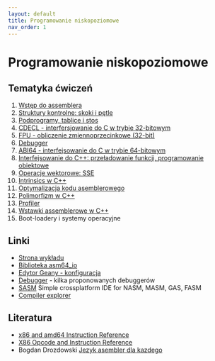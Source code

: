 ```yaml
---
layout: default
title: Programowanie niskopoziomowe
nav_order: 1
---
```


Programowanie niskopoziomowe
============================

Tematyka ćwiczeń
----------------

1. [Wstęp do assemblera](./exercises/wstep_do_asemblera_linux.html)
2. [Struktury kontrolne: skoki i pętle](exercises/struktury_kontrolne.md)
3. [Podprogramy, tablice i stos](exercises/podprogramy.md)
4. [CDECL - interfersjowanie do C w trybie 32-bitowym](exercises/cdecl.md)
5. [FPU - obliczenie zmiennoprzecinkowe (32-bit)](exercises/fpu.md)
6. [Debugger](exercises/debugger.md)
7. [ABI64 - interfejsowanie do C w trybie 64-bitowym](exercises/abi64.md)
8. [Interfejsowanie do C++: przeładowanie funkcji, programowanie obiektowe](exercises/asm2cpp.md) 
9. [Operacje wektorowe: SSE](exercises/sse.md)
9. [Intrinsics w C++](exercises/intrinsics.md) 
10. [Optymalizacja kodu asemblerowego](exercises/optymalizacja.md)
11. [Polimorfizm w C++](exercises/polimorphism.md)
12. [Profiler](exercises/profiler.md)
13. [Wstawki assemblerowe w C++](exercises/wstawki.md)
15. Boot-loadery i systemy operacyjne


Linki
------

* [Strona wykładu](https://ww2.ii.uj.edu.pl/~kapela/pn/)
* [Biblioteka asm64_io](https://tomasz-kapela.github.io/asm64_io/)
* [Edytor Geany - konfiguracja](./utils/geany/geany.md)
* [Debugger](./utils/debugger.md) - kilka proponowanych debuggerów
* [SASM](https://dman95.github.io/SASM/english.html)  Simple crossplatform IDE for NASM, MASM, GAS, FASM
* [Compiler explorer](https://godbolt.org/)


Literatura
---------
* [x86 and amd64 Instruction Reference](http://felixcloutier.com/x86/)
* [X86 Opcode and Instruction Reference](http://ref.x86asm.net/)
* Bogdan Drozdowski [Jezyk asembler dla kazdego](http://bogdro.evai.pl/linux/index.php)
